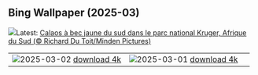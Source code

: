 ## Bing Wallpaper (2025-03)
![](https://www.bing.com/th?id=OHR.HornbillPair_FR-FR3828518426_UHD.jpg&w=1000)Latest: [Calaos à bec jaune du sud dans le parc national Kruger, Afrique du Sud (© Richard Du Toit/Minden Pictures)](https://www.bing.com/th?id=OHR.HornbillPair_FR-FR3828518426_UHD.jpg)

|      |      |      |
| :----: | :----: | :----: |
|![](https://www.bing.com/th?id=OHR.EucalyptusForest_FR-FR3221720443_UHD.jpg&pid=hp&w=384&h=216&rs=1&c=4)2025-03-02 [download 4k](https://www.bing.com/th?id=OHR.EucalyptusForest_FR-FR3221720443_UHD.jpg)|![](https://www.bing.com/th?id=OHR.MaligneLakeJasper_FR-FR2308232847_UHD.jpg&pid=hp&w=384&h=216&rs=1&c=4)2025-03-01 [download 4k](https://www.bing.com/th?id=OHR.MaligneLakeJasper_FR-FR2308232847_UHD.jpg)|